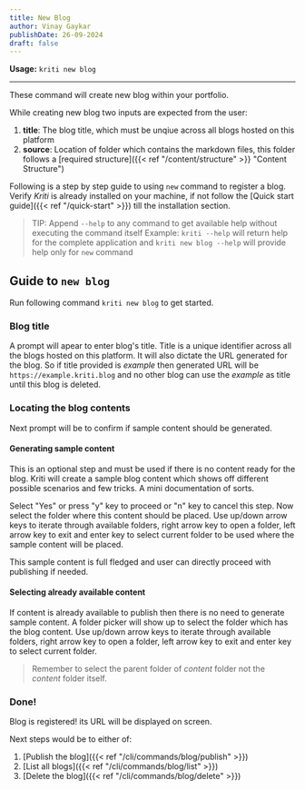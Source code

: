 ```yaml
---
title: New Blog
author: Vinay Gaykar
publishDate: 26-09-2024
draft: false
---
```


__Usage:__ `kriti new blog`

---

These command will create new blog within your portfolio.

While creating new blog two inputs are expected from the user:

1. __title__: The blog title, which must be unqiue across all blogs hosted on this platform
2. __source__: Location of folder which contains the markdown files, this folder follows a [required structure]({{< ref "/content/structure" >}} "Content Structure")

Following is a step by step guide to using `new` command to register a blog.
Verify _Kriti_ is already installed on your machine, if not follow the [Quick start guide]({{< ref "/quick-start" >}}) till the installation section.

> TIP: Append `--help` to any command to get available help without executing the command itself
> Example: `kriti --help` will return help for the complete application and `kriti new blog --help` will provide help only for `new` command


## Guide to `new blog`

Run following command `kriti new blog` to get started.

### Blog title
A prompt will apear to enter blog's title. Title is a unique identifier across all the blogs hosted on this platform. It will also dictate the URL generated for the blog.
So if title provided is _example_ then generated URL will be `https://example.kriti.blog` and no other blog can use the _example_ as title until this blog is deleted.

### Locating the blog contents

Next prompt will be to confirm if sample content should be generated.

#### Generating sample content

This is an optional step and must be used if there is no content ready for the blog. 
Kriti will create a sample blog content which shows off different possible scenarios and few tricks. A mini documentation of sorts.

Select "Yes" or press "y" key to proceed or "n" key to cancel this step.
Now select the folder where this content should be placed. Use up/down arrow keys to iterate through available folders, right arrow key to open a folder, left arrow key to exit and enter key to select current folder to be used where the sample content will be placed.

This sample content is full fledged and user can directly proceed with publishing if needed.

#### Selecting already available content

If content is already available to publish then there is no need to generate sample content.
A folder picker will show up to select the folder which has the blog content. Use up/down arrow keys to iterate through available folders, right arrow key to open a folder, left arrow key to exit and enter key to select current folder.

> Remember to select the parent folder of _content_ folder not the _content_ folder itself.

### Done!

Blog is registered! its URL will be displayed on screen.

Next steps would be to either of:

1. [Publish the blog]({{< ref "/cli/commands/blog/publish" >}})
2. [List all blogs]({{< ref "/cli/commands/blog/list" >}})
3. [Delete the blog]({{< ref "/cli/commands/blog/delete" >}})

